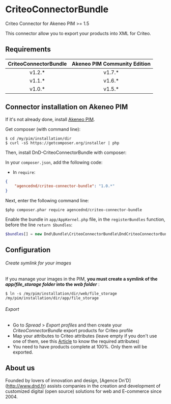 CriteoConnectorBundle
=====================

Criteo Connector for Akeneo PIM >= 1.5

This connector allow you to export your products into XML for Criteo.

## Requirements

| CriteoConnectorBundle   | Akeneo PIM Community Edition |
|:-----------------------:|:----------------------------:|
| v1.2.*                  | v1.7.*                       |
| v1.1.*                  | v1.6.*                       |
| v1.0.*                  | v1.5.*                       |

## Connector installation on Akeneo PIM

If it's not already done, install [Akeneo PIM](https://github.com/akeneo/pim-community-standard).

Get composer (with command line):
```console
$ cd /my/pim/installation/dir
$ curl -sS https://getcomposer.org/installer | php
```

Then, install DnD-CriteoConnectorBundle with composer:

In your ```composer.json```, add the following code:

* In `require`:

```json
{
    "agencednd/criteo-connector-bundle": "1.0.*"
}
```

Next, enter the following command line:
```console
$php composer.phar require agencednd/criteo-connector-bundle
```

Enable the bundle in ```app/AppKernel.php``` file, in the ```registerBundles``` function, before the line ```return $bundles```:
```php
$bundles[] = new Dnd\Bundle\CriteoConnectorBundle\DndCriteoConnectorBundle();
```

## Configuration

###### Create symlink for your images

If you manage your images in the PIM, **you must create a symlink of the _app/file_storage folder_ into the _web folder_** :
```console
$ ln -s /my/pim/installation/dir/web/file_storage /my/pim/installation/dir/app/file_storage
```

###### Export

* Go to _Spread_ > _Export profiles_ and then create your _CriteoConnectorBundle_ export products for Criteo profile
* Map your attributes to Criteo attributes (leave empty if you don't use one of them, see this [Article](http://support.datafeedwatch.com/hc/en-us/articles/200106112-Criteo) to know the required attributes)
* You need to have products complete at 100%. Only them will be exported.
## About us
Founded by lovers of innovation and design, [Agence Dn'D] (http://www.dnd.fr) assists companies in the creation and development of customized digital (open source) solutions for web and E-commerce since 2004.

